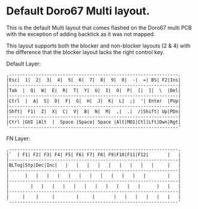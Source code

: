 # Default Doro67 Multi layout.

This is the default Multi layout that comes flashed on the Doro67 multi PCB with
the exception of adding backtick as it was not mapped.

This layout supports both the blocker and non-blocker layouts (2 & 4) with the
difference that the blocker layout lacks the right control key.

Default Layer:

```
,---------------------------------------------------------------.
|Esc|  1|  2|  3|  4|  5|  6|  7|  8|  9|  0|  -|  =| BS| F2|Ins|
|---------------------------------------------------------------|
|Tab  |  Q|  W|  E|  R|  T|  Y|  U|  I|  O|  P|  [|  ]|  \  |Del|
|---------------------------------------------------------------|
|Ctrl  |  A|  S|  D|  F|  G|  H|  J|  K|  L|  ;|  '| Enter  |PUp|
|---------------------------------------------------------------|
|Shft|  F1|  Z|  X|  C|  V|  B|  N|  M|  ,|  .|  /|Shift| Up|PDn|
|---------------------------------------------------------------|
|Ctrl |GUI |Alt  |  Space |Space| Space |Alt|MO1|Ctl|Lft|Dwn|Rgt|
`---------------------------------------------------------------'
```

FN Layer:

```
,---------------------------------------------------------------.
|`  | F1| F2| F3| F4| F5| F6| F7| F8| F9|F10|F11|F12|       |   |
|---------------------------------------------------------------|
|BLTog|Stp|Dec|Inc|   |   |   |   |   |   |   |   |   |     |   |
|---------------------------------------------------------------|
|      |   |   |   |   |   |   |   |   |   |   |   |        |   |
|---------------------------------------------------------------|
|        |   |   |   |   |   |   |   |   |   |   |      |   |   |
|---------------------------------------------------------------|
|     |    |     |        |     |       |   |   |   |   |   |   |
`---------------------------------------------------------------'
```
